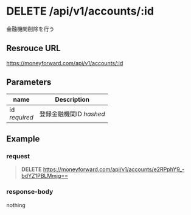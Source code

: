# DELETE /api/v1/accounts/:id
金融機関削除を行う

## Resrouce URL
https://moneyforward.com/api/v1/accounts/:id

## Parameters
name | Description 
-----------|------------------------
id <br> *required* | 登録金融機関ID *hashed*

## Example

### request

> **DELETE** https://moneyforward.com/api/v1/accounts/e2RPphY9_-bdYZ1PBLMmjg==

### response-body

nothing

